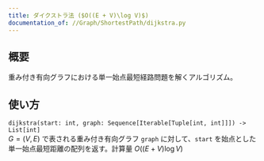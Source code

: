 ```yaml
---
title: ダイクストラ法 ($O((E + V)\log V)$)
documentation_of: //Graph/ShortestPath/dijkstra.py
---
```


## 概要
重み付き有向グラフにおける単一始点最短経路問題を解くアルゴリズム。

## 使い方
`dijkstra(start: int, graph: Sequence[Iterable[Tuple[int, int]]]) -> List[int]`  
$G = (V, E)$ で表される重み付き有向グラフ `graph` に対して、`start` を始点とした単一始点最短距離の配列を返す。計算量 $O((E + V)\log V)$